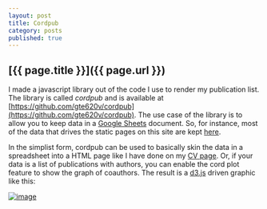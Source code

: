 ```yaml
---
layout: post
title: Cordpub
category: posts
published: true
---
```


## [{{ page.title }}]({{ page.url }})
I made a javascript library out of the code I use to render my publication list.  The library is called _cordpub_ and is available at [https://github.com/gte620v/cordpub](https://github.com/gte620v/cordpub).  The use case of the library is to allow you to keep data in a [Google Sheets](https://www.google.com/sheets/about/) document.  So, for instance, most of the data that drives the static pages on this site are kept [here](https://docs.google.com/spreadsheets/d/1QdKhXtFd-8GEcvX52PuM4zlAckenq999Nvs3iEUkRVc/edit?usp=sharing).

In the simplist form, cordpub can be used to basically skin the data in a spreadsheet into a HTML page like I have done on my [CV page](http://rjbaxley.com/cv.html).  Or, if your data is a list of publications with authors, you can enable the cord plot feature to show the graph of coauthors. The result is a [d3.js](https://d3js.org/) driven graphic like this:


[![image](https://cloud.githubusercontent.com/assets/2158394/11460933/de36ad90-96c5-11e5-93ce-0759efbf497d.png)](http://rjbaxley.com/pubs.html)







